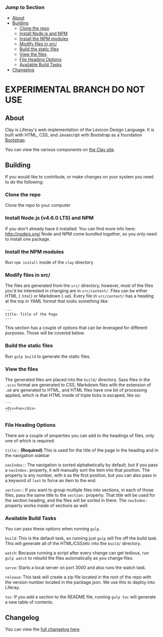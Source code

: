<!-- START doctoc generated TOC please keep comment here to allow auto update -->
<!-- DON'T EDIT THIS SECTION, INSTEAD RE-RUN doctoc TO UPDATE -->
### Jump to Section

- [About](#about)
- [Building](#building)
  - [Clone the repo](#clone-the-repo)
  - [Install Node.js and NPM](#install-nodejs-and-npm)
  - [Install the NPM modules](#install-the-npm-modules)
  - [Modify files in src/](#modify-files-in-src)
  - [Build the static files](#build-the-static-files)
  - [View the files](#view-the-files)
  - [File Heading Options](#file-heading-options)
  - [Available Build Tasks](#available-build-tasks)
- [Changelog](#changelog)

<!-- END doctoc generated TOC please keep comment here to allow auto update -->
# EXPERIMENTAL BRANCH DO NOT USE

## About
Clay is Liferay's web implementation of the Lexicon Design Language. It is built with HTML, CSS, and Javascript with Bootstrap as a foundation [Bootstrap](http://getbootstrap.com).

You can view the various components on [the Clay site](https://liferay.github.io/clay).

<!-- TODO: provide link to Lexicon site for documentation on design patterns -->

## Building
If you would like to contribute, or make changes on your system you need to do the following:

### Clone the repo
Clone the repo to your computer

### Install Node.js (v4.6.0 LTS) and NPM
If you don't already have it installed. You can find more info here: http://nodejs.org/
Node and NPM come bundled together, so you only need to install one package.

### Install the NPM modules
Run `npm install` inside of the `clay` directory

### Modify files in src/
The files are generated from the `src/` directory, however, most of the files you'd be interested in changing are in `src/content/`. Files can be either HTML (`.html`) or Markdown (`.md`).
Every file in `src/content/` has a heading at the top in YAML format that looks something like:


    ---
    title: Title of the Page
    ---

This section has a couple of options that can be leveraged for different purposes. Those will be covered below.

### Build the static files
Run `gulp build` to generate the static files.

### View the files
The generated files are placed into the `build/` directory.
Sass files in the `.scss` format are generated to CSS, Markdown files with the extension of `.md` are generated to HTML, and HTML files have one bit of processing applied, which is that HTML inside of triple ticks is escaped, like so:

    ```
	<div>Foo</div>
    ```

### File Heading Options
There are a couple of properties you can add to the headings of files, only one of which is required:

`title:`: **(Required)** This is used for the title of the page in the heading and in the navigation sidebar

`navIndex:`:  The navigation is sorted alphabetically by default, but if you pass a `navIndex:` property, it will manually sort the item into that position.
The property is any number, with `0` as the first position, but you can also pass in a keyword of `last` to force an item to the end.

`section:`: If you want to group multiple files into sections, in each of those files, pass the same title to the `section:` property. That title will be used for the section heading, and the files will be sorted in there. The `navIndex:` property works inside of sections as well.

### Available Build Tasks
You can pass these options when running `gulp`.

`build`: This is the default task, so running just `gulp` will fire off the build task.
This will generate all of the HTML/CSS/etc into the `build/` directory.

`watch`: Because running a script after every change can get tedious, run `gulp watch` to rebuild the files automatically as you change files.

`serve`: Starts a local server on port 3000 and also runs the watch task.

`release`: This task will create a zip file located in the root of the repo with the version number located in the package.json.
We use this to deploy into Liferay.

`toc`: If you add a section to the README file, running `gulp toc` will generate a new table of contents.

## Changelog

You can view the [full changelog here](CHANGELOG.md).